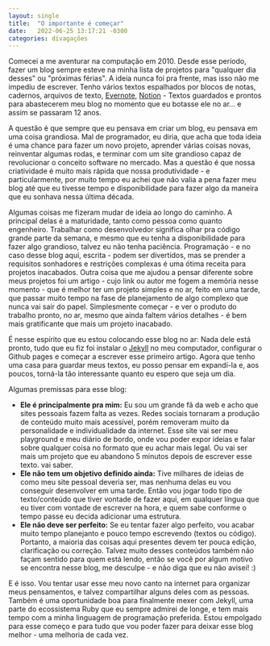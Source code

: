 ```yaml
---
layout: single
title:  "O importante é começar"
date:   2022-06-25 13:17:21 -0300
categories: divagações
---
```

Comecei a me aventurar na computação em 2010. Desde esse período, fazer um blog sempre esteve na minha lista de projetos para "qualquer dia desses" ou "próximas férias". A ideia nunca foi pra frente, mas isso não me impediu de escrever. Tenho vários textos espalhados por blocos de notas, cadernos, arquivos de texto, [Evernote](https://evernote.com), [Notion](notion.so/) - Textos guardados e prontos para abastecerem meu blog no momento que eu botasse ele no ar... e assim se passaram 12 anos.

A questão é que sempre que eu pensava em criar um blog, eu pensava em uma coisa grandiosa. Mal de programador, eu diria, que acha que toda ideia é uma chance para fazer um novo projeto, aprender várias coisas novas, reinventar algumas rodas, e terminar com um site grandioso capaz de revolucionar o conceito software no mercado. Mas a questão é que nossa criatividade é muito mais rápida que nossa produtividade - e particularmente, por muito tempo eu achei que não valia a pena fazer meu blog até que eu tivesse tempo e disponibilidade para fazer algo da maneira que eu sonhava nessa última década.

Algumas coisas me fizeram mudar de ideia ao longo do caminho. A principal delas é a maturidade, tanto como pessoa como quanto engenheiro. Trabalhar como desenvolvedor significa olhar pra código grande parte da semana, e mesmo que eu tenha a disponibilidade para fazer algo grandioso, talvez eu não tenha paciência. Programação - e no caso desse blog aqui, escrita - podem ser divertidos, mas se prender a requisitos sonhadores e restrições complexas é uma ótima receita para projetos inacabados. Outra coisa que me ajudou a pensar diferente sobre meus projetos foi um artigo - cujo link ou autor me fogem a memória nesse momento - que é melhor ter um projeto simples e no ar, feito em uma tarde, que passar muito tempo na fase de planejamento de algo complexo que nunca vai sair do papel. Simplesmente começar - e ver o produto do trabalho pronto, no ar, mesmo que ainda faltem vários detalhes - é bem mais gratificante que mais um projeto inacabado.

É nesse espírito que eu estou colocando esse blog no ar: Nada dele está pronto, tudo que eu fiz foi instalar o [Jekyll](https://jekyllrb.com/) no meu computador, configurar o Github pages e começar a escrever esse primeiro artigo. Agora que tenho uma casa para guardar meus textos, eu posso pensar em expandí-la e, aos poucos, torná-la tão interessante quanto eu espero que seja um dia.

 Algumas premissas para esse blog:

- **Ele é principalmente pra mim:** Eu sou um grande fã da web e acho que sites pessoais fazem falta as vezes. Redes sociais tornaram a produção de conteúdo muito mais acessível, porém removeram muito da personalidade e individualidade da internet. Esse site vai ser meu playground e meu diário de bordo, onde vou poder expor ideias e falar sobre qualquer coisa no formato que eu achar mais legal. Ou vai ser mais um projeto que eu abandono 5 minutos depois de escrever esse texto. vai saber.
- **Ele não tem um objetivo definido ainda:** Tive milhares de ideias de como meu site pessoal deveria ser, mas nenhuma delas eu vou conseguir desenvolver em uma tarde. Então vou jogar todo tipo de texto/conteúdo que tiver vontade de fazer aqui, em qualquer língua que eu tiver com vontade de escrever na hora, e quem sabe conforme o tempo passe eu decida adicionar uma estrutura.
- **Ele não deve ser perfeito:** Se eu tentar fazer algo perfeito, vou acabar muito tempo planejanto e pouco tempo escrevendo (textos ou código). Portanto, a maioria das coisas aqui presentes devem ter pouca edição, clarificação ou correção. Talvez muito desses conteúdos também não façam sentido para quem está lendo, então se você por algum motivo se encontra nesse blog, me desculpe - e não diga que eu não avisei! :)

E é isso. Vou tentar usar esse meu novo canto na internet para organizar meus pensamentos, e talvez compartilhar alguns deles com as pessoas. Também é uma oportunidade boa para finalmente mexer com Jekyll, uma parte do ecossistema Ruby que eu sempre admirei de longe, e tem mais tempo com a minha linguagem de programação preferida. Estou empolgado para esse começo e para tudo que vou poder fazer para deixar esse blog melhor - uma melhoria de cada vez.
